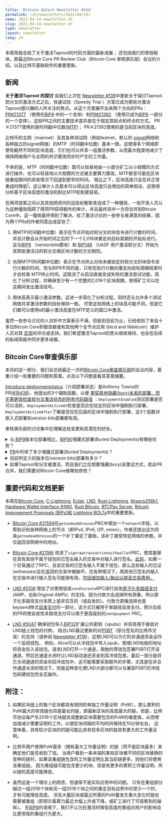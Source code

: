 ```yaml
---
title: 'Bitcoin Optech Newsletter #144'
permalink: /zh/newsletters/2021/04/14/
name: 2021-04-14-newsletter-zh 
slug: 2021-04-14-newsletter-zh 
type: newsletter
layout: newsletter
lang: zh
---
```


本周简报总结了关于激活Taproot的代码方面的最新进展 ，还包括我们的常规板块，即最近Bitcoin Core PR Review Club（Bitcoin Core 审核俱乐部）会议的介绍，以及比特币基础软件的重要更新。



## 新闻

**关于激活Taproot 的探讨** 自我们上次在 [Newsletter #139](https://bitcoinops.org/en/newsletters/2021/03/10/#taproot-activation-discussion)中更新关于探讨Taproot软分叉的激活方式之后，快速试验（Speedy Trial ）方案已成为那些对激活Taproot感兴趣的人所关注的焦点。从这个方案展开出来两个方向的PRs：[PR#21377](https://github.com/bitcoin/bitcoin/issues/21377) （使用在[BIP9](https://github.com/bitcoin/bips/blob/master/bip-0009.mediawiki) 中的一个变体）和[PR#21392](https://github.com/bitcoin/bitcoin/issues/21392) （使用已成为[BIP8](https://github.com/bitcoin/bips/blob/master/bip-0008.mediawiki) 一部分的一个变体）。这些PR之间的主要技术差异是在于规定其起点和终点的方式。 PR＃21377使用的是时间戳中位数([MTP](https://bitcoin.stackexchange.com/a/67622/21052))； PR＃21392使用的是当前区块的高度。

比特币的主网（mainnet）及其各种测试网（例如testnet，默认的 [signet](https://bitcoinops.org/en/topics/signet/)网络和各种独立的signet网络）的MTP（时间戳中位数）基本一致。这使得多个网络即使有截然不同的区块高度，它们也可以共享一组激活参数，从而最大程度地减少了保持网络用户与主网的共识更改同步时产生的工作量。

不幸的是，MTP（时间戳中位数）既可以轻易地由一小部分矿工以小规模的方式进行操作，也可以轻易地以大规模的方式被主要算力篡改。MTP甚至可能在区块链重组期间的突发情况下回退到更早的时间。 相比之下，区块高度只会在非正常重组时降低<sup>[1](https://bitcoinops.org/en/newsletters/2021/04/14/#fn:height-decreasing)</sup>。这让审计人员基本可以得出区块高度只会增加的简单假设，这使得分析基于区块高度的激活机制比MTP机制更容易。

在两项提案之间以及其他顾虑间的这些权衡取舍造成了一种僵局，一些开发人员认为这种僵局阻碍了两项PR获得额外的审计，并且最终其中一方将合并到Bitcoin Core中。这一僵局最终得到了解决，给了激活讨论的一些参与者满意的结果，因为两个PRs的作者同意达成妥协了:

1. 用MTP(时间戳中位数）表示在节点开始对软分叉的块信令进行计数的时间，并且计数会从开始时间之后的下一个2,016块重定向目标周期的开始处进行。这与[BIP9](https://github.com/bitcoin/bips/blob/master/bip-0009.mediawiki) （versionbits模块）和 [BIP148](https://github.com/bitcoin/bips/blob/master/bip-0148.mediawiki) （UASF 用户激活软分叉）开始为其帮助激活过的软分叉做区块计数的方式相同。

2. 也用MTP(时间戳中位数）表示在节点终止对尚未被锁定的软分叉的块信令进行计数的时间。但与BIP9不同的是，只有在执行计数的重定向目标周期结束时才会检查 MTP终止时间。这取消了从启动直接变成失败的激活尝试功能，简化了分析过程，并确保至少有一个完整的2,016个区块周期，使得矿工可以在这期间发出激活信号。

3. 用块高表示最小激活参数。这进一步简化了分析过程，同时还与允许多个测试网络共享激活参数的目标保持一致。 尽管这些网络上的块高可能不同，但是它们都可以使用`0`的最小激活高度在MTP定义的窗口中激活。

虽然一些参与讨论的人对折中方案表示不满，但是到目前为止，已经收到了来自十多位Bitcoin Core积极贡献者和其他两个全节点应用 (btcd and libbitcoin）维护人员对其 [实现](https://github.com/bitcoin/bitcoin/issues/21377)的评论或支持。我们希望激活Taproot的势头继续保持，也会在后续的新闻简报中同步更多进展。



## Bitcoin Core审查俱乐部

本月的这一部分，我们会总结最近一次的[Bitcoin Core审查俱乐部](https://bitcoincore.reviews/)的会议内容，着重介绍一些重要的问题和答案。点击以下问题查看其答案摘要。

[Introduce deploymentstatus](https://bitcoincore.reviews/19438)（介绍部署状态）是Anthony Towns的PR([#19438](https://github.com/bitcoin/bitcoin/issues/19438))，他提出的3个辅助函数，以便 [更容易地隐藏(bury)未来的部署，而无需更改检查软分叉激活状态的所有代码路径](https://github.com/bitcoin/bitcoin/pull/11398#issuecomment-335599326) ：`DeploymentEnabled`测试部署是否可以活跃，`DeploymentActiveAt`检查是否应在给定的区块中强制执行部署，`DeploymentActiveAfter`了解是否应在后面的区块中强制执行部署，这3个函数对嵌入式部署和version bits部署都有效。

审核俱乐部的讨论集中在理解这些变更和其潜在的好处。

<details >
<summary>与<a href='https://github.com/bitcoin/bips/blob/master/bip-0090.mediawiki'> BIP9</a>版本位部署相比，<a href='https://github.com/bitcoin/bips/blob/master/bip-0090.mediawiki'>BIP90</a>埋藏式部署(Buried Deployments)有哪些优势？</summary>
埋藏式部署(Buried Deployments)通过用简单的块高检查代替控制执行的测试来简化部署的逻辑，从而减小与部署这些共识更改相关的技术债。 
</details>

<details >
<summary><a href='https://github.com/bitcoin/bitcoin/issues/19438'>PR</a>中列举了多少埋藏式部署(Buried Deployments)？</summary>
  5个，分别是coinbase里的块高，CLTV (<code>CHECKLOCKTIMEVERIFY</code>)，严格的DER签名，CSV (<code>OP_CHECKSEQUENCEVERIFY</code>)，以及segwit.PR在<a href='https://github.com/bitcoin/bitcoin/blob/e72e062e/src/consensus/params.h#L14-L22'>src/consensus/params.h#L14-22</a>中提出的这些都被列在<code>BuriedDeployment</code>枚举器中。可以说中本聪时代的软分叉被嵌入了。
</details>

<details>
  <summary>目前所定义的版本位(version bits)部署有多少？
  </summary>
  2个:testdummy 和schnorr/taproot (BIPs 340-342), 列举在<a href='https://github.com/bitcoin/bitcoin/blob/e72e062e/src/consensus/params.h#L25-L31'>src/consensus/params.h#L25-31</a>中的代码库。
</details>

<details>
  <summary>如果Taproot软分叉被激活，而且我们之后想要埋藏(bury)该激活方式，若此PR合并，我们需要对Bitcoin Core做哪些修改？
 </summary>
  与当前代码相比，主要更改将大大简化：将<code>DEPLOYMENT_TAPROOT</code>行从<code>DeploymentPos</code>枚举器移动到<code>BuriedDeployment</code>。 最重要的是，<a href='https://bitcoincore.reviews/19438#l-230'>无需更改验证逻辑</a>。
</details>



## 重要代码和文档更新

 本周在[Bitcoin Core](https://github.com/bitcoin/bitcoin), [C-Lightning](https://github.com/ElementsProject/lightning), [Eclair](https://github.com/ACINQ/eclair), [LND](https://github.com/lightningnetwork/lnd/), [Rust-Lightning](https://github.com/rust-bitcoin/rust-lightning), [libsecp256k1](https://github.com/bitcoin-core/secp256k1), [Hardware Wallet Interface (HWI)](https://github.com/bitcoin-core/HWI), [Rust Bitcoin](https://github.com/rust-bitcoin/rust-bitcoin), [BTCPay Server](https://github.com/btcpayserver/btcpayserver/), [Bitcoin Improvement Proposals (BIPs)和](https://github.com/bitcoin/bips/) [Lightning BOLTs](https://github.com/lightningnetwork/lightning-rfc/)中的重要更新。

-  [Bitcoin Core #21594](https://github.com/bitcoin/bitcoin/issues/21594)在`getnodeaddresses`PRC中增加一个`network`字段，以帮助识别各种网络上的节点（即IPv4, IPv6, I2P, onion）。作者还提出这为将来`getnodeaddresses`的一个补丁奠定了基础，该补丁接受特定网络的参数，并仅返回该网络中的地址。

- [Bitcoin Core #21166](https://github.com/bitcoin/bitcoin/issues/21166) 改进了`signrawtransactionwithwallet`PRC，使其能够在具有其他不属于钱包的已签名输入的交易中对输入进行签名。[此前](https://github.com/bitcoin/bitcoin/issues/21151)，如果一个交易通过了RPC，且该交易的已签名输入不属于钱包，那么这些输入的见证(witnesses)会在返回的交易中被破坏。在各种情况下，用其他已签名的输入在交易中进行输入签名可能很有用，[包括增加输入/输出以提高交易费用。](https://github.com/bitcoin/bitcoin/issues/21151)
- [LND #5108](https://github.com/lightningnetwork/lnd/issues/5108) 增加了对使用低级`sendtoroute`RPC进行自发[原子化多路径支付](https://bitcoinops.org/en/topics/multipath-payments/)(AMP，也称*Original AMPs*）的支持。因为付款方会选择所有原像，所以原子化多路径支付本质上是非交互的（或自发的）。付款方原像选择也是keysend样式[自发支付](https://bitcoinops.org/en/topics/spontaneous-payments/)的一部分，该方式已被用于单路径自发支付。预计后续的PR将使自发性多路径支付可以用于更高级别的`sendpayment` PRC。
- [LND #5047](https://github.com/lightningnetwork/lnd/issues/5047) 确保钱包导入[BIP32](https://github.com/bitcoin/bips/blob/master/bip-0032.mediawiki)扩展公共密钥（xpubs）并将其用于接收对LND链上钱包的付款。 结合LND最近更新的对[PSBT](https://bitcoinops.org/en/topics/psbt/)（部分签名的比特币交易）的支持（请参阅 [Newsletter #118](https://bitcoinops.org/en/newsletters/2020/10/07/#lnd-4389))，这使LND可以为它的非通道资金运作一个监视钱包。 例如，Alice可以从冷钱包中导入xpub，使用LND给她的地址将资金存入该钱包，请求LND打开一个通道，用她的零钱包签署PSBT打开该通道，然后在通道关闭时让LND自动退还资金到其冷钱包里。最后一部分是将已关闭通道的资金存回冷钱包中，这可能需要采取额外的步骤，尤其是在非合作通道关闭的情况下，但是这种变化使LND大部分都可以与兼容PSBT的冷钱包和硬钱包完全互操作。



## 附注：

1. 如果区块链上的每个区块都具有相同的单独工作量证明（PoW），那么累积的PoW最大的有效链也将是最长的链，即最新区块的高度最大的链。但是，比特币协议每产生2016个区块就会调整新区块需要包含的PoW的难度值，从而增加或减少需要证明的工作，以使区块间隔的平均时间保持在10分钟左右。 这意味着，具有较少区块的的链可能比具有较多区块的链具有更大的工作量证明。
- 比特币用户使用PoW最多（拥有最大工作量证明）的链（而不是区块最多）来确定他们是否收到了钱。 当用户看到一条末端的某些区块被不同的区块替换的变种的链时，如果该重组链包含的工作量证明比其当前链更多，则他们将使用该重组链。 因为重组链可能包含更少的块，但是有更多的累积工作量证明，所以链的高度可能降低。

- 虽然这是一个理论上的顾虑，但通常不是实际应用中的问题。 只有在重组部分越过一组2016个块和另一组2016个块之间的重定目标边界中的至少一个时，才有可能降低高度。 涉及大量区块或最近所需的PoW量发生重大变化时链也需要被重组（即预示着算力最近大幅上升或下降，或矿工进行了可观察到的操纵）。 在[BIP8](https://github.com/bitcoin/bips/blob/master/bip-0008.mediawiki)的语境下，我们不认为在激活时降低高度的重组对用户的影响会比更常规的重组行为更大。

